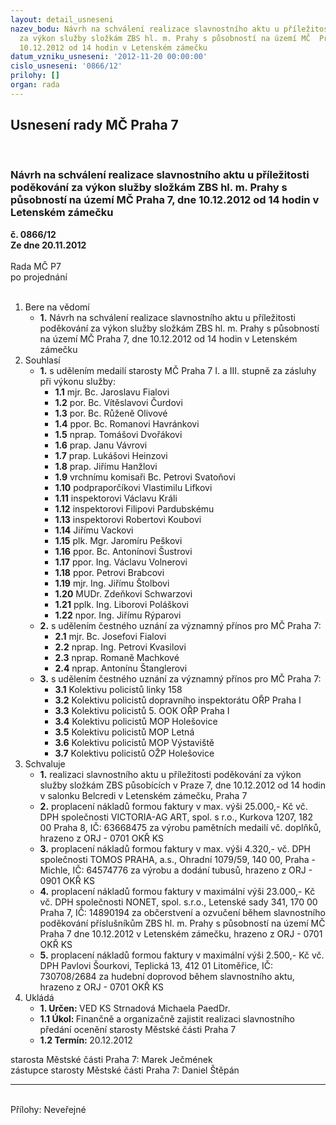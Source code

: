 ```yaml
---
layout: detail_usneseni
nazev_bodu: Návrh na schválení realizace slavnostního aktu u příležitosti poděkování
  za výkon služby složkám ZBS hl. m. Prahy s působností na území MČ  Praha 7, dne
  10.12.2012 od 14 hodin v Letenském zámečku
datum_vzniku_usneseni: '2012-11-20 00:00:00'
cislo_usneseni: '0866/12'
prilohy: []
organ: rada
---
```

<div id="ucUsn_pList" class="usn">
	<span><h2>Usnesení rady MČ Praha 7 </h2>
<br></span><div class="standBody">
<span><h3>Návrh na schválení realizace slavnostního aktu u příležitosti poděkování za výkon služby složkám ZBS hl. m. Prahy s působností na území MČ  Praha 7, dne 10.12.2012 od 14 hodin v Letenském zámečku</h3></span><div class="center">
		<strong>č. 0866/12</strong><br>
	</div>
<div class="center">
		<strong>Ze dne 20.11.2012</strong><br><br>
	</div>Rada MČ P7<br> po projednání<br><br><ol>
<li>Bere na vědomí<ul><li>
<strong>1.</strong> Návrh na schválení realizace slavnostního aktu u příležitosti poděkování za výkon služby složkám ZBS hl. m. Prahy s působností na území MČ  Praha 7, dne 10.12.2012 od 14 hodin v Letenském zámečku</li></ul>
</li>
<li>Souhlasí<ul>
<li>
<strong>1.</strong> s udělením medailí starosty MČ Praha 7 I. a III. stupně za zásluhy při výkonu služby: <ul>
<li>
<strong>1.1</strong> mjr. Bc. Jaroslavu Fialovi</li>
<li>
<strong>1.2</strong> por. Bc. Vítěslavovi Čurdovi</li>
<li>
<strong>1.3</strong> por. Bc. Růženě Olivové</li>
<li>
<strong>1.4</strong> ppor. Bc. Romanovi Havránkovi</li>
<li>
<strong>1.5</strong> nprap. Tomášovi Dvořákovi</li>
<li>
<strong>1.6</strong> prap. Janu Vávrovi</li>
<li>
<strong>1.7</strong> prap. Lukášovi Heinzovi</li>
<li>
<strong>1.8</strong> prap. Jiřímu Hanžlovi</li>
<li>
<strong>1.9</strong> vrchnímu komisaři Bc. Petrovi  Svatoňovi</li>
<li>
<strong>1.10</strong> podpraporčíkovi Vlastimilu Lifkovi</li>
<li>
<strong>1.11</strong> inspektorovi Václavu Králi</li>
<li>
<strong>1.12</strong> inspektorovi Filipovi Pardubskému</li>
<li>
<strong>1.13</strong> inspektorovi Robertovi Koubovi</li>
<li>
<strong>1.14</strong> Jiřímu Vackovi</li>
<li>
<strong>1.15</strong> plk. Mgr. Jaromíru Peškovi</li>
<li>
<strong>1.16</strong> ppor. Bc. Antonínovi Šustrovi</li>
<li>
<strong>1.17</strong> ppor. Ing. Václavu Volnerovi</li>
<li>
<strong>1.18</strong> ppor. Petrovi Brabcovi </li>
<li>
<strong>1.19</strong> mjr. Ing. Jiřímu Štolbovi </li>
<li>
<strong>1.20</strong> MUDr. Zdeňkovi Schwarzovi</li>
<li>
<strong>1.21</strong> pplk. Ing. Liborovi Poláškovi</li>
<li>
<strong>1.22</strong> npor. Ing. Jiřímu Rýparovi</li>
</ul>
</li>
<li>
<strong>2.</strong> s udělením čestného uznání za významný přínos pro MČ Praha 7:<ul>
<li>
<strong>2.1</strong> mjr. Bc. Josefovi Fialovi</li>
<li>
<strong>2.2</strong> nprap. Ing. Petrovi Kvasilovi</li>
<li>
<strong>2.3</strong> nprap. Romaně Machkové</li>
<li>
<strong>2.4</strong> nprap. Antonínu Štanglerovi</li>
</ul>
</li>
<li>
<strong>3.</strong> s udělením čestného uznání za významný přínos pro MČ Praha 7:<ul>
<li>
<strong>3.1</strong> Kolektivu policistů linky 158 </li>
<li>
<strong>3.2</strong> Kolektivu policistů dopravního inspektorátu OŘP Praha I </li>
<li>
<strong>3.3</strong> Kolektivu policistů 5. OOK OŘP Praha I </li>
<li>
<strong>3.4</strong> Kolektivu policistů MOP Holešovice </li>
<li>
<strong>3.5</strong> Kolektivu policistů MOP Letná</li>
<li>
<strong>3.6</strong> Kolektivu policistů MOP Výstaviště </li>
<li>
<strong>3.7</strong> Kolektivu policistů OŽP Holešovice </li>
</ul>
</li>
</ul>
</li>
<li>Schvaluje<ul>
<li>
<strong>1.</strong> realizaci slavnostního aktu u příležitosti poděkování za výkon služby složkám ZBS působících v Praze 7, dne 10.12.2012 od 14 hodin v salonku Belcredi  v Letenském zámečku, Praha 7</li>
<li>
<strong>2.</strong> proplacení nákladů formou faktury v max. výši 25.000,- Kč vč. DPH společnosti VICTORIA-AG ART, spol. s r.o., Kurkova 1207, 182 00 Praha 8, IČ: 63668475 za výrobu pamětních medailí vč. doplňků, hrazeno z ORJ - 0701 OKŘ KS</li>
<li>
<strong>3.</strong> proplacení nákladů formou faktury v max. výši 4.320,- vč. DPH společnosti TOMOS PRAHA, a.s., Ohradní 1079/59, 140 00, Praha - Michle, IČ: 64574776 za výrobu a dodání tubusů, hrazeno z ORJ - 0901 OKŘ KS</li>
<li>
<strong>4.</strong> proplacení nákladů formou faktury v maximální výši 23.000,- Kč vč. DPH  společnosti NONET, spol. s.r.o., Letenské sady 341, 170 00 Praha 7, IČ: 14890194 za občerstvení a ozvučení během slavnostního poděkování příslušníkům ZBS hl. m. Prahy s působností na území MČ Praha 7  dne 10.12.2012 v Letenském zámečku, hrazeno z ORJ - 0701 OKŘ KS</li>
<li>
<strong>5.</strong> proplacení nákladů formou faktury v maximální výši 2.500,- Kč vč. DPH  Pavlovi Šourkovi, Teplická 13, 412 01 Litoměřice, IČ: 730708/2684 za hudební doprovod během slavnostního aktu, hrazeno z ORJ - 0701 OKŘ KS</li>
</ul>
</li>
<li>Ukládá<ul>
<li>
<strong>1. Určen: </strong>VED KS Strnadová Michaela PaedDr.</li>
<li>
<strong>1.1 Úkol: </strong>Finančně a organizačně zajistit realizaci slavnostního předání ocenění starosty Městské části Praha 7</li>
<li>
<strong>1.2 Termín: </strong>20.12.2012</li>
</ul>
</li>
</ol>starosta Městské části Praha 7: Marek Ječmének<br>zástupce starosty Městské části Praha 7: Daniel Štěpán <hr>
<br>Přílohy: Neveřejné</div>
</div>